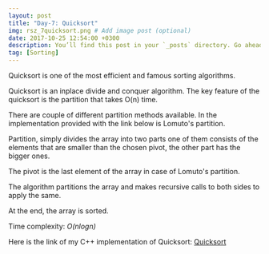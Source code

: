 ```yaml
---
layout: post
title: "Day-7: Quicksort"
img: rsz_7quicksort.png # Add image post (optional)
date: 2017-10-25 12:54:00 +0300
description: You’ll find this post in your `_posts` directory. Go ahead and edit it and re-build the site to see your changes. # Add post description (optional)
tag: [Sorting]
---
```


Quicksort is one of the most efficient and famous sorting algorithms.

Quicksort is an inplace divide and conquer algorithm. The key feature of the quicksort is the partition that takes O(n) time.

There are couple of different partition methods available. In the implementation provided with the link below is Lomuto's partition. 

Partition, simply divides the array into two parts one of them consists of the elements that are smaller than the chosen pivot, the other part has the bigger ones.

The pivot is the last element of the array in case of Lomuto's partition.

The algorithm partitions the array and makes recursive calls to both sides to apply the same. 

At the end, the array is sorted.

Time complexity: *O(nlogn)*

Here is the link of my C++ implementation of Quicksort: [Quicksort](https://github.com/abdurrezzak/100-Days-100-Algorithms-/blob/master/7.QuickSort.cpp)
